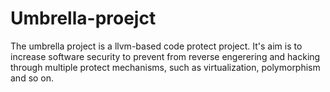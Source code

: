 # Umbrella-proejct
The umbrella project is a llvm-based code protect project. It's aim is to increase software security to prevent from reverse engerering  and hacking through multiple protect mechanisms, such as virtualization, polymorphism and so on.
